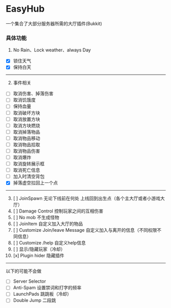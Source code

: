 # EasyHub
一个集合了大部分服务器所需的大厅插件(Bukkit)

### 具体功能
1. No Rain、Lock weather、always Day 
- [x] 锁住天气
- [x] 保持白天
---
2. 事件相关
- [ ] 取消伤害、掉落伤害
- [ ] 取消饥饿度
- [ ] 保持血量
- [ ] 取消破坏方块
- [ ] 取消放置方块
- [ ] 取消方块燃烧
- [ ] 取消掉落物品
- [ ] 取消物品移动
- [ ] 取消物品拾取
- [ ] 取消物品伤害
- [ ] 取消爆炸
- [ ] 取消旋转展示框
- [ ] 取消死亡信息
- [ ] 加入时清空背包
- [x] 掉落虚空拉回上一个点
---
3. [ ] JoinSpawn 无论下线前在何处 上线回到出生点（各个主大厅或者小游戏大厅）
4. [ ] Damage Control 控制玩家之间的互相伤害
5. [ ] No mob 不生成怪物
6. [ ] JoinItem 自定义加入大厅的物品
7. [ ] Customize Join/leave Message 自定义加入与离开的信息（不同权限不同信息）
8. [ ] Customize /help 自定义help信息
9. [ ] 显示/隐藏玩家（冷却）
10. [x] Plugin hider 隐藏插件
---
以下的可能不会做
- [ ] Server Selector
- [ ] Anti-Spam 设置禁词和打字的频率
- [ ] LaunchPads 跳跳板（冷却）
- [ ] Double Jump 二段跳
